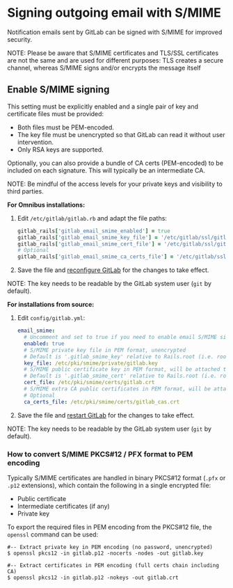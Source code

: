 # Signing outgoing email with S/MIME

Notification emails sent by GitLab can be signed with S/MIME for improved
security.

NOTE:
Please be aware that S/MIME certificates and TLS/SSL certificates are not the
same and are used for different purposes: TLS creates a secure channel, whereas
S/MIME signs and/or encrypts the message itself

## Enable S/MIME signing

This setting must be explicitly enabled and a single pair of key and certificate
files must be provided:

- Both files must be PEM-encoded.
- The key file must be unencrypted so that GitLab can read it without user
  intervention.
- Only RSA keys are supported.

Optionally, you can also provide a bundle of CA certs (PEM-encoded) to be
included on each signature. This will typically be an intermediate CA.

NOTE:
Be mindful of the access levels for your private keys and visibility to
third parties.

**For Omnibus installations:**

1. Edit `/etc/gitlab/gitlab.rb` and adapt the file paths:

   ```ruby
   gitlab_rails['gitlab_email_smime_enabled'] = true
   gitlab_rails['gitlab_email_smime_key_file'] = '/etc/gitlab/ssl/gitlab_smime.key'
   gitlab_rails['gitlab_email_smime_cert_file'] = '/etc/gitlab/ssl/gitlab_smime.crt'
   # Optional
   gitlab_rails['gitlab_email_smime_ca_certs_file'] = '/etc/gitlab/ssl/gitlab_smime_cas.crt'
   ```

1. Save the file and [reconfigure GitLab](restart_gitlab.md#omnibus-gitlab-reconfigure) for the changes to take effect.

NOTE:
The key needs to be readable by the GitLab system user (`git` by default).

**For installations from source:**

1. Edit `config/gitlab.yml`:

   ```yaml
   email_smime:
     # Uncomment and set to true if you need to enable email S/MIME signing (default: false)
     enabled: true
     # S/MIME private key file in PEM format, unencrypted
     # Default is '.gitlab_smime_key' relative to Rails.root (i.e. root of the GitLab app).
     key_file: /etc/pki/smime/private/gitlab.key
     # S/MIME public certificate key in PEM format, will be attached to signed messages
     # Default is '.gitlab_smime_cert' relative to Rails.root (i.e. root of the GitLab app).
     cert_file: /etc/pki/smime/certs/gitlab.crt
     # S/MIME extra CA public certificates in PEM format, will be attached to signed messages
     # Optional
     ca_certs_file: /etc/pki/smime/certs/gitlab_cas.crt
   ```

1. Save the file and [restart GitLab](restart_gitlab.md#installations-from-source) for the changes to take effect.

NOTE:
The key needs to be readable by the GitLab system user (`git` by default).

### How to convert S/MIME PKCS#12 / PFX format to PEM encoding

Typically S/MIME certificates are handled in binary PKCS#12 format (`.pfx` or `.p12`
extensions), which contain the following in a single encrypted file:

- Public certificate
- Intermediate certificates (if any)
- Private key

To export the required files in PEM encoding from the PKCS#12 file, the
`openssl` command can be used:

```shell
#-- Extract private key in PEM encoding (no password, unencrypted)
$ openssl pkcs12 -in gitlab.p12 -nocerts -nodes -out gitlab.key

#-- Extract certificates in PEM encoding (full certs chain including CA)
$ openssl pkcs12 -in gitlab.p12 -nokeys -out gitlab.crt
```
